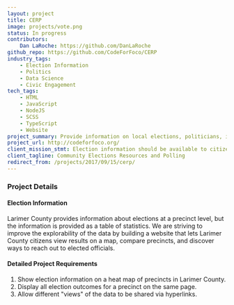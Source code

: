 ```yaml
---
layout: project
title: CERP
image: projects/vote.png
status: In progress
contributors:
    Dan LaRoche: https://github.com/DanLaRoche
github_repo: https://github.com/CodeForFoco/CERP
industry_tags:
    - Election Information
    - Politics
    - Data Science
    - Civic Engagement
tech_tags:
    - HTML
    - JavaScript
    - NodeJS
    - SCSS
    - TypeScript
    - Website
project_summary: Provide information on local elections, politicians, issues, and political outcomes. Visualize and share results.
project_url: http://codeforfoco.org/
client_mission_stmt: Election information should be available to citizens in an easy to understand, fun to explore, and overall interesting way so that our community can better understand itself and its political past, present, and future.
client_tagline: Community Elections Resources and Polling
redirect_from: /projects/2017/09/15/cerp/
---
```


### Project Details
#### Election Information
Larimer County provides information about elections at a precinct level, but the information is provided as a table of statistics. We are striving to improve the explorability of the data by building a website that lets Larimer County citizens view results on a map, compare precincts, and discover ways to reach out to elected officials.

#### Detailed Project Requirements
1. Show election information on a heat map of precincts in Larimer County.
2. Display all election outcomes for a precinct on the same page.
3. Allow different "views" of the data to be shared via hyperlinks.
